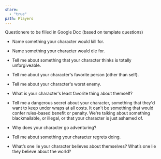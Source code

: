 ```yaml
---
share:
  - "true"
path: Players
---
```


Questionere to be filled in Google Doc (based on template questions)

*  Name something your character would kill for.
    
- Name something your character would die for.
    
- Tell me about something that your character thinks is totally unforgiveable.
    
- Tell me about your character's favorite person (other than self).
    
- Tell me about your character's worst enemy.
    
- What is your character's least favorite thing about themself?
    
- Tell me a dangerous secret about your character, something that they'd want to keep under wraps at all costs. It can't be something that would confer rules-based benefit or penalty. We're talking about something blackmailable, or illegal, or that your character is just ashamed of.
    
- Why does your character go adventuring?
    
- Tell me about something your character regrets doing.

* What’s one lie your character believes about themselves? What’s one lie they believe about the world?

